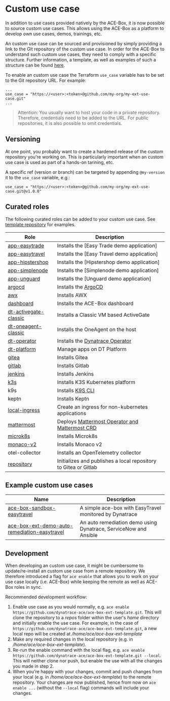# Custom use case

In addition to use cases provided natively by the ACE-Box, it is now possible to source custom use cases. This allows using the ACE-Box as a platform to develop own use cases, demos, trainings, etc.

An custom use case can be sourced and provisioned by simply providing a link to the Git repository of the custom use case. In order for the ACE-Box to understand such custom use cases, they need to comply with a specific structure. Further information, a template, as well as examples of such a structure can be found [here](https://github.com/dynatrace-ace/ace-box-ext-template).

To enable an custom use case the Terraform `use_case` variable has to be set to the Git repository URL. For example:

```
...
use_case = "https://<user>:<token>@github.com/my-org/my-ext-use-case.git"
...
```

> Attention: You usually want to host your code in a private repository. Therefore, credentials need to be added to the URL. For public repositories, it is also possible to omit credentials.

## Versioning

At one point, you probably want to create a hardened release of the custom repository you're working on. This is particularly important when an custom use case is used as part of a hands-on tarining, etc.

A specific ref (version or branch) can be targeted by appending `@my-version` it to the `use_case` variable, e.g.:

```
use_case = "https://<user>:<token>@github.com/my-org/my-ext-use-case.git@v1.0.0"
```

## Curated roles

The following curated roles can be added to your custom use case. See [template repository](https://github.com/dynatrace-ace/ace-box-ext-template) for examples.

|Role|Description|
|---|---|
|[app-easytrade](../user-skel/ansible_collections/ace_box/ace_box/roles/app-easytrade/Readme.md)|Installs the [Easy Trade demo application]|
|[app-easytravel](../user-skel/ansible_collections/ace_box/ace_box/roles/app-easytravel/Readme.md)|Installs the [Easy Travel demo application]|
|[app-hipstershop](../user-skel/ansible_collections/ace_box/ace_box/roles/app-hipstershop/Readme.md)|Installs the [Hipstershop demo application]|
|[app-simplenode](../user-skel/ansible_collections/ace_box/ace_box/roles/app-simplenode/README.md)|Installs the [Simplenode demo application]|
|[app-unguard](../user-skel/ansible_collections/ace_box/ace_box/roles/app-unguard/Readme.md)|Installs the [Unguard demo application]|
|[argocd](../user-skel/ansible_collections/ace_box/ace_box/roles/argocd/README.md)|Installs the [ArgoCD](https://argoproj.github.io/cd/)|
|[awx](../user-skel/ansible_collections/ace_box/ace_box/roles/awx/Readme.MD)|Installs AWX|
|[dashboard](../user-skel/ansible_collections/ace_box/ace_box/roles/dashboard/Readme.md)|Installs the ACE-Box dashboard|
|[dt-activegate-classic](../user-skel/ansible_collections/ace_box/ace_box/roles/dt-activegate-classic/Readme.md)|Installs a Classic VM based ActiveGate|
|[dt-oneagent-classic](../user-skel/ansible_collections/ace_box/ace_box/roles/dt-oneagent-classic/Readme.md)|Installs the OneAgent on the host|
|[dt-operator](../user-skel/ansible_collections/ace_box/ace_box/roles/dt-operator/Readme.md)|Installs the [Dynatrace Operator](https://github.com/Dynatrace/dynatrace-operator)|
|[dt-platform](../user-skel/ansible_collections/ace_box/ace_box/roles/dt-platform/README.md)|Manage apps on DT Platform|
|[gitea](../user-skel/ansible_collections/ace_box/ace_box/roles/gitea/Readme.md)|Installs Gitea|
|[gitlab](../user-skel/ansible_collections/ace_box/ace_box/roles/gitlab/Readme.md)|Installs Gitlab|
|[jenkins](../user-skel/ansible_collections/ace_box/ace_box/roles/jenkins/Readme.md)|Installs Jenkins|
|[k3s](../user-skel/ansible_collections/ace_box/ace_box/roles/k3s/README.md)|Installs K3S Kubernetes platform|
|k9s|Installs [K9S CLI](https://k9scli.io)|
|keptn|Installs Keptn|
|[local-ingress](../user-skel/ansible_collections/ace_box/ace_box/roles/local-ingress/Readme.md)|Create an ingress for non-kubernetes applications|
|[mattermost](../user-skel/ansible_collections/ace_box/ace_box/roles/mattermost/README.md)|Deploys [Mattermost Operator and Mattermost CRD](https://mattermost.com)|
|[microk8s](../user-skel/ansible_collections/ace_box/ace_box/roles/microk8s/Readme.md)|Installs Microk8s|
|[monaco-v2](../user-skel/ansible_collections/ace_box/ace_box/roles/monaco-v2/Readme.md)|Installs Monaco v2|
|otel-collector|Installs an OpenTelemetry collector|
|[repository](../user-skel/ansible_collections/ace_box/ace_box/roles/repository/Readme.md)|Initializes and publishes a local repository to Gitea or Gitlab|

## Example custom use cases

|Name|Description|
|---|---|
|[ace-box-sandbox-easytravel](https://github.com/dynatrace-ace/ace-box-sandbox-easytravel)|A simple ace-box with EasyTravel monitored by Dynatrace|
[ace-box-ext-demo-auto-remediation-easytravel](https://github.com/dynatrace-ace/ace-box-ext-demo-auto-remediation-easytravel)|An auto remediation demo using Dynatrace, ServiceNow and Ansible|

## Development

When developing an custom use case, it might be cumbersome to update/re-install an custom use case from a remote repository. We therefore introduced a flag for `ace enable` that allows you to work on your use case locally (i.e. ACE-Box) while keeping the remote as well as ACE-Box roles in sync.

Recommended development workflow:

1) Enable use case as you would normally, e.g. `ace enable https://github.com/dynatrace-ace/ace-box-ext-template.git`. This will clone the repository to a _repos_ folder within the user's _home_ directory and initially enable the use case. For example, in the case of `https://github.com/dynatrace-ace/ace-box-ext-template.git`, a new local repo will be created at _/home/ace/ace-box-ext-template_
2) Make any required changes in the local repository (e.g. in _/home/ace/ace-box-ext-template_).
3) Re-run the enable command with the local flag, e.g. `ace enable https://github.com/dynatrace-ace/ace-box-ext-template.git --local`. This will neither clone nor push, but enable the use with all the changes you made in step 2.
4) When you're happy with your changes, commit and push changes from your local (e.g. in _/home/ace/ace-box-ext-template_) to the remote repository. Your changes are now published, hence from now on `ace enable ...` (without the `--local` flag) commands will include your changes.
